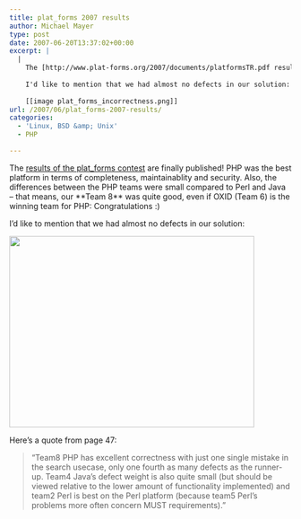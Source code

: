 ```yaml
---
title: plat_forms 2007 results
author: Michael Mayer
type: post
date: 2007-06-20T13:37:02+00:00
excerpt: |
  |
    The [http://www.plat-forms.org/2007/documents/platformsTR.pdf results of the plat_forms contest] are finally published! PHP was the best platform in terms of completeness, maintainablity and security. Also, the differences between the PHP teams were small compared to Perl and Java - that means, our **Team 8** was quite good, even if OXID (Team 6) is the winning team for PHP: Congratulations :)
    
    I'd like to mention that we had almost no defects in our solution:
    
    [[image plat_forms_incorrectness.png]]
url: /2007/06/plat_forms-2007-results/
categories:
  - 'Linux, BSD &amp; Unix'
  - PHP

---
```

The <a href="http://www.plat-forms.org/2007/documents/platformsTR.pdf" target="_blank">results of the plat_forms contest</a> are finally published! PHP was the best platform in terms of completeness, maintainablity and security. Also, the differences between the PHP teams were small compared to Perl and Java &#8211; that means, our \*\*Team 8\*\* was quite good, even if OXID (Team 6) is the winning team for PHP: Congratulations :)

I&#8217;d like to mention that we had almost no defects in our solution:

[<img class="aligncenter size-full wp-image-765" title="plat_forms incorrectness diagram" src="http://www.nulldevice.de/wp-content/uploads/2008/04/plat_forms_incorrectness.png" alt="" width="437" height="341" />][1]

<!--break-->

Here&#8217;s a quote from page 47:

> &#8220;Team8 PHP has excellent correctness with just one single mistake in the search usecase, only one fourth as many defects as the runner-up. Team4 Java’s defect weight is also quite small (but should be viewed relative to the lower amount of functionality implemented) and team2 Perl is best on the Perl platform (because team5 Perl&#8217;s problems more often concern MUST requirements).&#8221;

 [1]: http://www.nulldevice.de/wp-content/uploads/2008/04/plat_forms_incorrectness.png